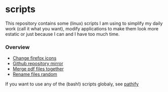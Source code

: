 # scripts
This repository contains some (linux) scripts I am using to simplify my daily work (call it what you want), modify applications to make them look more estatic or just because I can and I have too much time.


### Overview

- [Change firefox icons](/firefox-icon-fix)
- [Github repository mirror](/github-webhook)
- [Merge pdf files together](/merge-pdf)
- [Rename files random](/randomize-filename)


If you want to use any of the (bash!) scripts globaly, see [pathify](/pathify)
